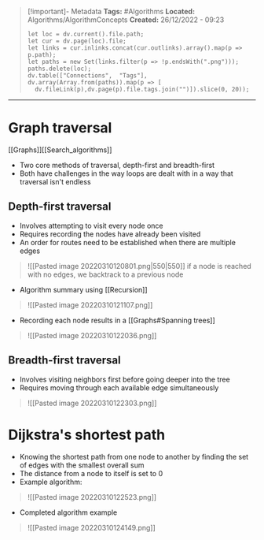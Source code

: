 > [!important]- Metadata
> **Tags:** #Algorithms 
> **Located:** Algorithms/AlgorithmConcepts
> **Created:** 26/12/2022 - 09:23
> ```dataviewjs
>let loc = dv.current().file.path;
>let cur = dv.page(loc).file;
>let links = cur.inlinks.concat(cur.outlinks).array().map(p => p.path);
>let paths = new Set(links.filter(p => !p.endsWith(".png")));
>paths.delete(loc);
>dv.table(["Connections",  "Tags"], dv.array(Array.from(paths)).map(p => [
>   dv.fileLink(p),dv.page(p).file.tags.join("")]).slice(0, 20));
> ```

___
# Graph traversal
[[Graphs]][[Search_algorithms]]
- Two core methods of traversal, depth-first and breadth-first
- Both have challenges in the way loops are dealt with in a way that traversal isn't endless

## Depth-first traversal
- Involves attempting to visit every node once
- Requires recording the nodes have already been visited
- An order for routes need to be established when there are multiple edges

>![[Pasted image 20220310120801.png|550|550]]
if a node is reached with no edges, we backtrack to a previous node

- Algorithm summary using [[Recursion]]

>![[Pasted image 20220310121107.png]]

- Recording each node results in a [[Graphs#Spanning trees]]

>![[Pasted image 20220310122036.png]]

## Breadth-first traversal
- Involves visiting neighbors first before going deeper into the tree
- Requires moving through each available edge simultaneously 

>![[Pasted image 20220310122303.png]]

# Dijkstra's shortest path
- Knowing the shortest path from one node to another by finding the set of edges with the smallest overall sum
- The distance from a node to itself is set to 0
- Example algorithm:

>![[Pasted image 20220310122523.png]]

- Completed algorithm example

>![[Pasted image 20220310124149.png]]
